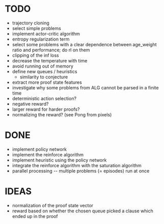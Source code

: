 # TODO
- trajectory cloning
- select simple problems
- implement actor-critic algorithm
- entropy regularization term
- select some problems with a clear dependence between age_weight ratio
	and performance; do rl on them
- clipping of the inf loss
- decrease the temperature with time
- avoid running out of memory
- define new queues / heuristics
	- similarity to conjecture
- extract more proof state features
- investigate why some problems from ALG cannot be parsed in a finite time
- deterministic action selection?
- negative reward?
- larger reward for harder proofs?
- normalizing the reward? (see Pong from pixels)

# DONE
- implement policy network
- implement the reinforce algorithm
- implement heuristic using the policy network
- integrate the reinforce algorithm with the saturation algorithm
- parallel processing -- multiple problems (= episodes) run at once

# IDEAS
- normalization of the proof state vector
- reward based on whether the chosen queue picked a clause which ended up in
  the proof
